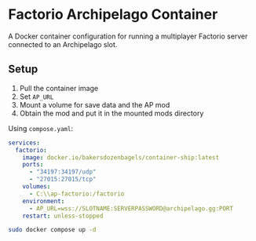# Factorio Archipelago Container

A Docker container configuration for running a multiplayer Factorio server connected to an Archipelago slot.

## Setup

1. Pull the container image
2. Set `AP_URL`
3. Mount a volume for save data and the AP mod
4. Obtain the mod and put it in the mounted mods directory

Using `compose.yaml`:
```yaml
services:
  factorio:
    image: docker.io/bakersdozenbagels/container-ship:latest
    ports:
      - "34197:34197/udp"
      - "27015:27015/tcp"
    volumes:
      - C:\\ap-factorio:/factorio
    environment:
      - AP_URL=wss://SLOTNAME:SERVERPASSWORD@archipelago.gg:PORT
    restart: unless-stopped
```

```bash
sudo docker compose up -d
```
